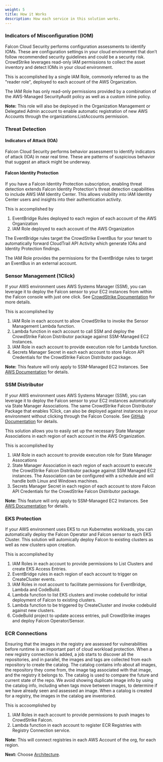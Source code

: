 ```yaml
---
weight: 5
title: How it Works
description: How each service in this solution works.
---
```


### Indicators of Misconfiguration (IOM)
Falcon Cloud Security performs configuration assessments to identify IOMs. These are configuration settings in your cloud environment that don’t follow recommended security guidelines and could be a security risk. CrowdStrike leverages read-only IAM permissions to collect the asset inventory and detect IOMs in your cloud environment.

This is accomplished by a single IAM Role, commonly referred to as the "reader role", deployed to each account of the AWS Organization.

The IAM Role has only read-only permissions provided by a combination of the AWS-Managed SecurityAudit policy as well as a custom inline policy.

**Note:** This role will also be deployed in the Organization Management or Delegated Admin account to enable automatic registration of new AWS Accounts through the organizations:ListAccounts permission.

### Threat Detection
#### Indicators of Attack (IOA)
Falcon Cloud Security performs behavior assessment to identify indicators of attack (IOA) in near real time. These are patterns of suspicious behavior that suggest an attack might be underway.
#### Falcon Identity Protection
If you have a Falcon Identity Protection subscription, enabling threat detection extends Falcon Identity Protection's threat detection capabilities to include AWS IAM Identity Center. This allows visibility into IAM Identity Center users and insights into their authentication activity.

This is accomplished by 
1. EventBridge Rules deployed to each region of each account of the AWS Organization
2. IAM Role deployed to each account of the AWS Organization

The EventBridge rules target the CrowdStrike EventBus for your tenant to automatically forward CloudTrail API Activity which generate IOAs and Identity Protection findings.

The IAM Role provides the permissions for the EventBridge rules to target an EventBus in an external account.

### Sensor Management (1Click)
If your AWS environment uses AWS Systems Manager (SSM), you can leverage it to deploy the Falcon sensor to your EC2 instances from within the Falcon console with just one click.  See [CrowdStrike Documentation](https://falcon.crowdstrike.com/documentation/page/cf2a51e5/deploy-sensors-using-aws-ssm) for more details.

This is accomplished by
1. IAM Role in each account to allow CrowdStrike to invoke the Sensor Management Lambda function.
2. Lambda function in each account to call SSM and deploy the CrowdStrike Falcon Distributor package against SSM-Managed EC2 Instances.
3. IAM Role in each account to provide execution role for Lambda function.
4. Secrets Manager Secret in each each account to store Falcon API Credentials for the CrowdStrike Falcon Distributor package.

**Note:** This feature will only apply to SSM-Managed EC2 Instances.  See [AWS Documentation](https://docs.aws.amazon.com/systems-manager/latest/userguide/systems-manager-setting-up-ec2.html) for details.

### SSM Distributor
If your AWS environment uses AWS Systems Manager (SSM), you can leverage it to deploy the Falcon sensor to your EC2 instances automatically via State Manager Associations.  The same CrowdStrike Falcon Distributor Package that enables 1Click, can also be deployed against instances in your environment without clicking through the Falcon Console.  See [GitHub Documentation](https://github.com/CrowdStrike/aws-ssm-distributor/blob/main/README.md) for details. 

This solution allows you to easily set up the necessary State Manager Associations in each region of each account in the AWS Organization.

This is accomplished by
1. IAM Role in each account to provide execution role for State Manager Assocations
2. State Manager Association in each region of each account to execute the CrowdStrike Falcon Distributor package against SSM Managed EC2 instances.  The Association can be configured with a schedule and will handle both Linux and Windows machines.
3. Secrets Manager Secret in each region of each account to store Falcon API Credentials for the CrowdStrike Falcon Distributor package.

**Note:** This feature will only apply to SSM-Managed EC2 Instances.  See [AWS Documentation](https://docs.aws.amazon.com/systems-manager/latest/userguide/systems-manager-setting-up-ec2.html) for details.

### EKS Protection
If your AWS environment uses EKS to run Kubernetes workloads, you can automatically deploy the Falcon Operator and Falcon sensor to each EKS Cluster.  This solution will automically deploy Falcon to existing clusters as well as new clusters upon creation.

This is accomplished by
1. IAM Roles in each account to provide permissions to List Clusters and create EKS Access Entries.
2. EventBridge rules in each region of each account to trigger on CreateCluster events.
3. IAM Roles in root account to facilitate permissions for EventBridge, Lambda and CodeBuild.
4. Lambda function to list EKS clusters and invoke codebuild for initial deployment of Falcon to existing clusters.
5. Lambda function to be triggered by CreateCluster and invoke codebuild against new clusters.
6. CodeBuild project to update access entries, pull CrowdStrike images and deploy Falcon Operator/Sensor.

### ECR Connections
Ensuring that the images in the registry are assessed for vulnerabilities before runtime is an important part of cloud workload protection.  When a new registry connection is added, a job starts to discover all the repositories, and in parallel, the images and tags are collected from each repository to create the catalog. The catalog contains info about all images, the repository they come from, the image tag associated with that image, and the registry it belongs to. The catalog is used to compare the future and current state of the repo. We avoid showing duplicate image info by using the catalog info, including when tags move between images, to determine if we have already seen and assessed an image. When a catalog is created for a registry, the images in the catalog are inventoried.

This is accoomplished by
1. IAM Roles in each account to provide permissions to push images to CrowdStrike Falcon.
2. Lambda function in each account to register ECR Registries with Registry Connection service.

**Note:** This will connect registries in each AWS Account of the org, for each region.


**Next:** Choose [Architecture](/architecture/index.html).